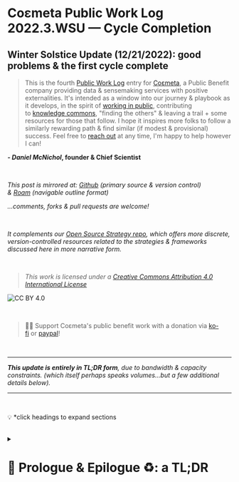 # Coεmeta Public Work Log 2022.3.WSU — Cycle Completion  <!-- omit in toc -->

## Winter Solstice Update (12/21/2022): good problems & the first cycle complete   <!-- omit in toc -->
> This is the fourth [Public Work Log](https://github.com/coemeta/public-work-log/) entry for [Coεmeta](https://coemeta.xyz/), a Public Benefit company providing data & sensemaking services with positive externalities. It's intended as a window into our journey & playbook as it develops, in the spirit of [working in public](https://nesslabs.com/work-in-public), contributing to [knowledge commons](https://en.wikipedia.org/wiki/Knowledge_commons), "finding the others" & leaving a trail + some resources for those that follow. I hope it inspires more folks to follow a similarly rewarding path & find similar (if modest & provisional) success. Feel free to [reach out](mailto:daniel@coemeta.com) at any time, I'm happy to help however I can!  

**_- Daniel McNichol_**__, founder & Chief Scientist__

<br>

_This post is mirrored at: [Github](https://github.com/coemeta/public-work-log) (primary source & version control) & [Roam](https://roamresearch.com/#/app/coemeta/page/hb9LkLT8f) (navigable outline format)_  

_...comments, forks & pull requests are welcome!_  

<br>  

_It complements our [Open Source Strategy repo](https://github.com/coemeta/open-source-strategy), which offers more discrete, version-controlled resources related to the strategies & frameworks discussed here in more narrative form._  

<br>  

> _This work is licensed under a [Creative Commons Attribution 4.0 International License](http://creativecommons.org/licenses/by/4.0/)_  

![CC BY 4.0](https://camo.githubusercontent.com/72af7c8e70a45c471163e803748d0338b3b2b52f6b040804e549e4163de72a58/68747470733a2f2f692e6372656174697665636f6d6d6f6e732e6f72672f6c2f62792f342e302f38387833312e706e67)  

<br>  

> 🙏🏼 Support Coεmeta's public benefit work with a donation via [ko-fi](https://ko-fi.com/coemeta) or [paypal](https://www.paypal.com/donate/?hosted_button_id=7W4M66QGW3LT8)!  

<br>  

---  

_**This update is entirely in TL;DR form**, due to bandwidth & capacity constraints. 
(which itself perhaps speaks volumes...but a few additional details below)._

---  

<br>  

💡 *click headings to expand sections

<br>

<details>
<summary>

# 📜 Prologue & Epilogue ♻️: a TL;DR
</summary>

- A **full year has passed** since embarking on this journey, the first full cycle complete. 
    - **Predictably, things didn't go quite as predicted**: I expected to test & learn on several fronts, but never got to test some theories, & instead learned things I didn't expect. 
    - **All told, things went better than I could have hoped** on the most fundamental "bottom-line" matters, mostly due to the kindness & generosity of others -- for which I'm tremendously grateful & fortunate.
    - **But vital [pillars](https://github.com/coemeta/open-source-strategy/blob/main/frameworks/pillars-and-2x2s.md) of the broader [mission](https://github.com/coemeta/open-source-strategy/blob/main/frameworks/mission-and-vision.md) went largely neglected** as a consequence, & **the [vision itself evolved](2022.2.aeu.md#-timeline)** (as expected) in response to experience gained & lessons learned.
        - ![](https://raw.githubusercontent.com/coemeta/public-work-log/main/media/2022.3.wsu/pillars.png)

<br>

- Regarding the **initial [pillars](https://github.com/coemeta/open-source-strategy/blob/main/frameworks/pillars-and-2x2s.md)**, a **brief assessment**:
    - ![](https://raw.githubusercontent.com/coemeta/public-work-log/main/media/2022.3.wsu/metrics.png)
    - **freelance**: _far too much_
    - **relation**: _adequate_
    - **content**: _very little_
    - **public toolmaking**: _very little_

<br>

- **The [center / bottom-right quadrants of the mutant 2x2](https://github.com/coemeta/open-source-strategy/blob/main/frameworks/pillars-and-2x2s.md#--strategic-pillar-2x2s--certainty-vs-scalability--feedback-loops--interdependencies) got the lion's share of effort & attention**, which generally validated at least those portions of the model. A few notable observations:
    - ![](https://raw.githubusercontent.com/coemeta/public-work-log/main/media/2022.3.wsu/pillars_2x2.png)
    - **I'm naturally inclined towards high signal / low noise channels** anyway, so when opportunities arose there I pursued them, for both **tactical & dispositional reasons**. 
    - **Freelance client work turned out, [as expected](https://github.com/coemeta/open-source-strategy/blob/main/frameworks/pillars-and-2x2s.md#--strategic-pillar-2x2s--certainty-vs-scalability--feedback-loops--interdependencies), to be high-certainty & low-scalability**: low risk/reward ratio, little chance of asymmetric payoffs.  
        - **So this part "worked"**, & has its place in the portfolio, **but I over-indexed**, & at times felt like I never left FTE life. (which was ....not the plan)
    - So **I played the hand that was dealt, exploring opportunities & also mitigating looming risks** (recession, etc), but was also able to **leverage excess client demand to further build partnerships & relationships** of exchange & mutual support — which was also always a critical piece of the mission. 
        - But this was again in **high signal / small scale** scenarios (a la [microsolidarity](https://www.microsolidarity.cc/) & [squad wealth](https://otherinter.net/research/squad-wealth/), which remain inspirations).
    - And the more **Public Work pillars of content & tool creation were crowded out**, but I did feel good about **supporting the public work of clients**: from [City Bureau](https://www.citybureau.org/)'s [tremendous program expansion](https://www.citybureau.org/notebook/2022/07/06/investing-in-a-civic-media-movement) to [The Baltimore Banner](https://www.thebaltimorebanner.com)'s launch, to a new engagement with a local Public Broadcasting network. 
        - In fact this contributed to the aforementioned [evolution & refinement of the mission itself](2022.2.aeu.md#-timeline): as a **lever for impact**

<br>

- So **I feel deeply gratified & substantially validated** in my initial motivations & conception of this endeavor. And yet, **not fully satisfied**. There's still vital, fertile ground to explore. So **I'm excited for this new cycle, to continue wayfinding & course-correcting**: new plans, new ambitions, new directions, new journeys. 
    - I'll have more to say (& hopefully show) on this in a future update. But suffice to say that **the [metagame](2022.0.veu.md#-prologue-backstory--motivations) endures, & it's best in multiplayer mode**.



</details>

<br>
